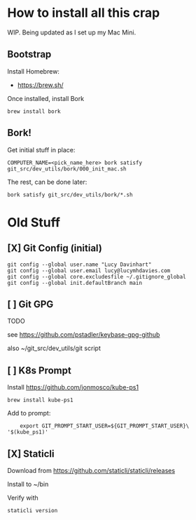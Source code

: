 # How to install all this crap

WIP. Being updated as I set up my Mac Mini.


## Bootstrap

Install Homebrew:

* https://brew.sh/

Once installed, install Bork

```
brew install bork
```

## Bork!

Get initial stuff in place:

```
COMPUTER_NAME=<pick_name_here> bork satisfy git_src/dev_utils/bork/000_init_mac.sh
```

The rest, can be done later:

```
bork satisfy git_src/dev_utils/bork/*.sh
```








# Old Stuff


## [X] Git Config (initial)

```
git config --global user.name "Lucy Davinhart"
git config --global user.email lucy@lucymhdavies.com
git config --global core.excludesfile ~/.gitignore_global
git config --global init.defaultBranch main
```



## [ ] Git GPG

TODO

see https://github.com/pstadler/keybase-gpg-github

also ~/git_src/dev_utils/git script


## [ ] K8s Prompt

Install https://github.com/jonmosco/kube-ps1

```
brew install kube-ps1
```

Add to prompt:

```
	export GIT_PROMPT_START_USER=${GIT_PROMPT_START_USER}\ '$(kube_ps1)'
```




## [X] Staticli

Download from https://github.com/staticli/staticli/releases

Install to ~/bin

Verify with

```
staticli version
```
